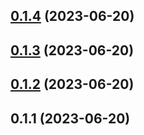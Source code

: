 ## [0.1.4](https://github.com/NathanaelGandhi/auto-assign-pr-reusable-workflow/compare/v0.1.3...v0.1.4) (2023-06-20)



## [0.1.3](https://github.com/NathanaelGandhi/auto-assign-pr-reusable-workflow/compare/v0.1.2...v0.1.3) (2023-06-20)



## [0.1.2](https://github.com/NathanaelGandhi/auto-assign-pr-reusable-workflow/compare/v0.1.1...v0.1.2) (2023-06-20)



## 0.1.1 (2023-06-20)



